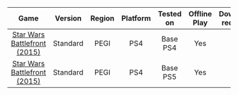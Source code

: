 |          Game          |    Version    |    Region    |    Platform    |    Tested on    |    Offline Play    |    Download required    |
|:----------------------:|:-------------:|:------------:|:--------------:|:---------------:|:------------------:|:-----------------------:|
| [Star Wars Battlefront (2015)](https://github.com/C-3PK/IAP/blob/main/PS4/PS4_2015_Star-Wars-Battlefront.md)| Standard | PEGI | PS4 | Base PS4 | Yes | No |
| [Star Wars Battlefront (2015)](https://github.com/C-3PK/IAP/blob/main/PS5/PS5_2015_Star-Wars-Battlefront.md)| Standard | PEGI | PS4 | Base PS5 | Yes | Yes |
